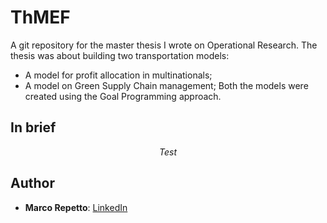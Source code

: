 # ThMEF
A git repository for the master thesis I wrote on Operational Research. The thesis was about building two transportation models:
* A model for profit allocation in multinationals;
* A model on Green Supply Chain management;
Both the models were created using the Goal Programming approach.
## In brief
$$ Test $$
## Author
* **Marco Repetto**: [LinkedIn](https://www.linkedin.com/in/marco-repetto-256562b3/)
